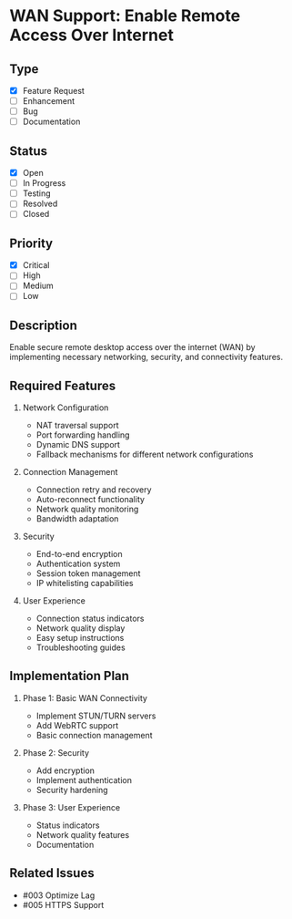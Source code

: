 # WAN Support: Enable Remote Access Over Internet

## Type
- [x] Feature Request
- [ ] Enhancement
- [ ] Bug
- [ ] Documentation

## Status
- [x] Open
- [ ] In Progress
- [ ] Testing
- [ ] Resolved
- [ ] Closed

## Priority
- [x] Critical
- [ ] High
- [ ] Medium
- [ ] Low

## Description
Enable secure remote desktop access over the internet (WAN) by implementing necessary networking, security, and connectivity features.

## Required Features
1. Network Configuration
   - NAT traversal support
   - Port forwarding handling
   - Dynamic DNS support
   - Fallback mechanisms for different network configurations

2. Connection Management
   - Connection retry and recovery
   - Auto-reconnect functionality
   - Network quality monitoring
   - Bandwidth adaptation

3. Security
   - End-to-end encryption
   - Authentication system
   - Session token management
   - IP whitelisting capabilities

4. User Experience
   - Connection status indicators
   - Network quality display
   - Easy setup instructions
   - Troubleshooting guides

## Implementation Plan
1. Phase 1: Basic WAN Connectivity
   - Implement STUN/TURN servers
   - Add WebRTC support
   - Basic connection management

2. Phase 2: Security
   - Add encryption
   - Implement authentication
   - Security hardening

3. Phase 3: User Experience
   - Status indicators
   - Network quality features
   - Documentation

## Related Issues
- #003 Optimize Lag
- #005 HTTPS Support
